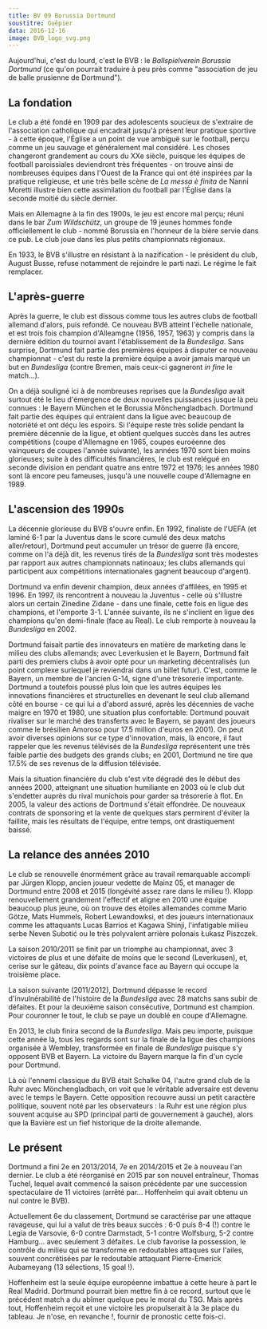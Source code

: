 ```yaml
---
title: BV 09 Borussia Dortmund
soustitre: Guêpier
data: 2016-12-16
image: BVB_logo_svg.png
---
```



Aujourd'hui, c'est du lourd, c'est le BVB : le *Ballspielverein Borussia
Dortmund* (ce qu'on pourrait traduire à peu près comme "association de jeu de
balle prusienne de Dortmund"). 

## La fondation

Le club a été fondé en 1909 par des adolescents soucieux de s'extraire de
l'association catholique qui encadrait jusqu'à présent leur pratique sportive -
à cette époque, l'Église a un point de vue ambiguë sur le football, perçu comme
un jeu sauvage et généralement mal considéré. Les choses changeront grandement
au cours du XXe siècle, puisque les équipes de football paroissiales deviendront
très fréquentes - on trouve ainsi de nombreuses équipes dans l'Ouest de la
France qui ont été inspirées par la pratique religieuse, et une très belle scène
de *La messa è finita* de Nanni Moretti illustre bien cette assimilation du
football par l'Église dans la seconde moitié du siècle dernier.

Mais en Allemagne à la fin des 1900s, le jeu est encore mal perçu; réuni dans le
bar *Zum Wildschütz*, un groupe de 19 jeunes hommes fonde officiellement le
club - nommé Borussia en l'honneur de la bière servie dans ce pub. Le club joue
dans les plus petits championnats régionaux.

En 1933, le BVB s'illustre en résistant à la nazification - le président du
club, August Busse, refuse notamment de rejoindre le parti nazi. Le régime le
fait remplacer.

## L'après-guerre

Après la guerre, le club est dissous comme tous les autres clubs de football
allemand d'alors, puis refondé. Ce nouveau BVB atteint l'échelle nationale, et
est trois fois champion d'Alleamgne (1956, 1957, 1963) y compris dans la
dernière édition du tournoi avant l'établissement de la *Bundesliga*. Sans
surprise, Dortmund fait partie des premières équipes à disputer ce nouveau
championnat - c'est du reste la première équipe a avoir jamais marqué un but en
*Bundesliga* (contre Bremen, mais ceux-ci gagneront *in fine* le match...).

On a déjà souligné ici à de nombreuses reprises que la *Bundesliga* avait
surtout été le lieu d'émergence de deux nouvelles puissances jusque là peu
connues : le Bayern München et le Borussia Mönchengladbach. Dortmund fait partie
des équipes qui entraient dans la ligue avec beaucoup de notoriété et ont déçu
les espoirs. Si l'équipe reste très solide pendant la première décennie de la
ligue, et obtient quelques succès dans les autres compétitions (coupe
d'Allemagne en 1965, coupes euroéenne des vainqueurs de coupes l'année
suivante), les années 1970 sont bien moins glorieuses; suite à des difficultés
financières, le club est relégué en seconde division en pendant quatre ans entre
1972 et 1976; les années 1980 sont là encore peu fameuses, jusqu'à une nouvelle
coupe d'Allemagne en 1989.

## L'ascension des 1990s

La décennie glorieuse du BVB s'ouvre enfin. En 1992, finaliste de l'UEFA (et
laminé 6-1 par la Juventus dans le score cumulé des deux matchs aller/retour),
Dortmund peut accumuler un trésor de guerre (là encore, comme on l'a déjà dit,
les revenus tirés de la *Bundesliga* sont très modestes par rapport aux autres
championnats natinoaux; les clubs allemands qui participent aux compétitions
internationales gagnent beaucoup d'argent).

Dortmund va enfin devenir champion, deux années d'affilées, en 1995 et 1996. En
1997, ils rencontrent à nouveau la Juventus - celle où s'illustre alors un
certain Zinedine Zidane - dans une finale, cette fois en ligue des champions, et
l'emporte 3-1. L'année suivante, ils ne s'inclient en ligue des champions qu'en
demi-finale (face au Real). Le club remporte à nouveau la *Bundesliga* en 2002.

Dortmund faisait partie des innovateurs en matière de marketing dans le milieu
des clubs allemands; avec Leverkusien et le Bayern, Dortmund fait parti des
premiers clubs à avoir opté pour un marketing décentralisés (un point complexe
surlequel je reviendrai dans un billet futur). C'est, comme le Bayern, un membre
de l'ancien G-14, signe d'une trésorerie importante. Dortmund a toutefois poussé
plus loin que les autres équipes les innovations financières et structurelles en
devenant le seul club allemand côté en bourse - ce qui lui a d'abord assuré,
après les décennies de vache maigre en 1970 et 1980, une situation plus
confortable: Dortmund pouvait rivaliser sur le marché des transferts avec le
Bayern, se payant des joueurs comme le brésilien Amoroso pour 17.5 million
d'euros en 2001). On peut avoir diverses opinions sur ce type d'innovation,
mais, là encore, il faut rappeler que les revenus télévisés de la *Bundesliga*
représentent une très faible partie des budgets des grands clubs; en 2001,
Dortmund ne tire que 17.5% de ses revenus de la diffusion télévisée.

Mais la situation financière du club s'est vite dégradé des le début des années
2000, atteignant une situation humiliante en 2003 où le club dut s'endetter
auprès du rival munichois pour garder sa trésorerie à flot. En 2005, la valeur
des actions de Dortmund s'était effondrée. De nouveaux contrats de sponsoring et
la vente de quelques stars permirent d'éviter la faillite, mais les résultats de
l'équipe, entre temps, ont drastiquement baissé.

## La relance des années 2010

Le club se renouvelle énormément grâce au travail remarquable accompli par
Jürgen Klopp, ancien joueur vedette de Mainz 05, et manager de Dortmund entre
2008 et 2015 (longévité assez rare dans le milieu !). Klopp renouvellement
grandement l'effectif et aligne en 2010 une équipe beaucoup plus jeune, où on
trouve des étoiles allemandes comme Mario Götze, Mats Hummels, Robert
Lewandowksi, et des joueurs internationaux comme les attaquants Lucas Barrios et
Kagawa Shinji, l'infatigable milieu serbe Neven Subotić ou le très polyvalent
arrière polonais Łukasz Piszczek.

La saison 2010/2011 se finit par un triomphe au championnat, avec 3 victoires de
plus et une défaite de moins que le second (Leverkusen), et, cerise sur le
gâteau, dix points d'avance face au Bayern qui occupe la troisième place.

La saison suivante (2011/2012), Dortmund dépasse le record d'invulnérabilité de
l'histoire de la *Bundesliga* avec 28 matchs sans subir de défaites. Et pour la
deuxième saison consécutive, Dortmund est champion. Pour couronner le tout, le
club se paye un doublé en coupe d'Allemagne.

En 2013, le club finira second de la *Bundesliga*. Mais peu importe, puisque
cette année là, tous les regards sont sur la finale de la ligue des champions
organisée à Wembley, transformée en finale de *Bundesliga* puisque s'y opposent
BVB et Bayern. La victoire du Bayern marque la fin d'un cycle pour Dortmund.

Là où l'ennemi classique du BVB était Schalke 04, l'autre grand club de la Ruhr
avec Mönchengladbach, on voit que le véritable adversaire est devenu avec le
temps le Bayern. Cette opposition recouvre aussi un petit caractère politique,
souvent noté par les observateurs : la Ruhr est une région plus souvent acquise
au SPD (principal parti de gouvernement à gauche), alors que la Bavière est un
fief historique de la droite allemande.

## Le présent

Dortmund a fini 2e en 2013/2014, 7e en 2014/2015 et 2e à nouveau l'an dernier.
Le club a été réorganisé en 2015 par son nouvel entraîneur, Thomas Tuchel,
lequel avait commencé la saison précédente par une succession spectaculaire de
11 victoires (arrêté par... Hoffenheim qui avait obtenu un nul contre le BVB).

Actuellement 6e du classement, Dortmund se caractérise par une attaque
ravageuse, qui lui a valut de très beaux succès : 6-0 puis 8-4 (!) contre le
Legia de Varsovie, 6-0 contre Darmstadt, 5-1 contre Wolfsburg, 5-2 contre
Hamburg... avec seulement 3 défaites. Le club favorise la possession, le
contrôle du milieu qui se transforme en redoutables attaques sur l'ailes,
souvent concrétisées par le redoutable attaquant Pierre-Emerick Aubameyang (13
sélections, 15 goal !).

Hoffenheim est la seule équipe européenne imbattue à cette heure à part le Real
Madrid. Dortmund pourrait bien mettre fin à ce record, surtout que le précédent
match a du abîmer quelque peu le moral du TSG. Mais après tout, Hoffenheim
reçoit et une victoire les propulserait à la 3e place du tableau. Je n'ose, en
revanche !, fournir de pronostic cette fois-ci.
